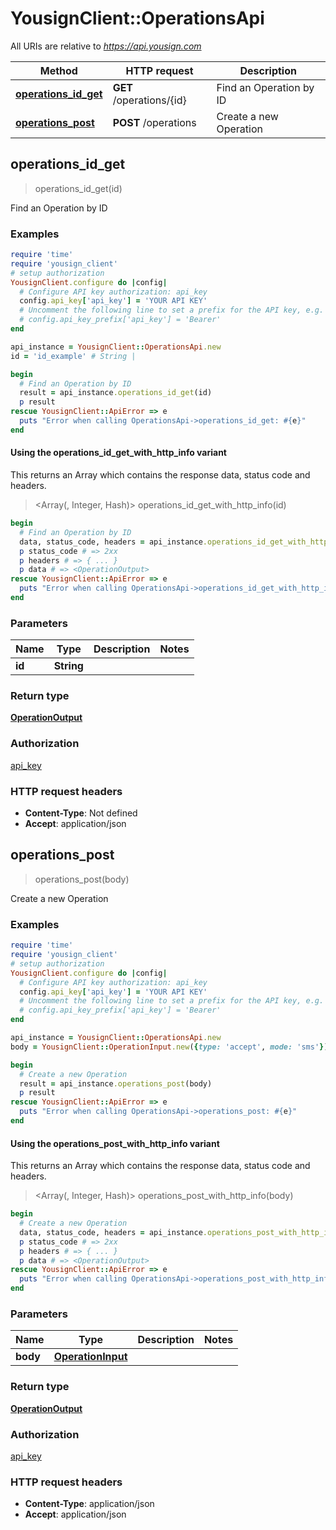 # YousignClient::OperationsApi

All URIs are relative to *https://api.yousign.com*

| Method | HTTP request | Description |
| ------ | ------------ | ----------- |
| [**operations_id_get**](OperationsApi.md#operations_id_get) | **GET** /operations/{id} | Find an Operation by ID |
| [**operations_post**](OperationsApi.md#operations_post) | **POST** /operations | Create a new Operation |


## operations_id_get

> <OperationOutput> operations_id_get(id)

Find an Operation by ID

### Examples

```ruby
require 'time'
require 'yousign_client'
# setup authorization
YousignClient.configure do |config|
  # Configure API key authorization: api_key
  config.api_key['api_key'] = 'YOUR API KEY'
  # Uncomment the following line to set a prefix for the API key, e.g. 'Bearer' (defaults to nil)
  # config.api_key_prefix['api_key'] = 'Bearer'
end

api_instance = YousignClient::OperationsApi.new
id = 'id_example' # String | 

begin
  # Find an Operation by ID
  result = api_instance.operations_id_get(id)
  p result
rescue YousignClient::ApiError => e
  puts "Error when calling OperationsApi->operations_id_get: #{e}"
end
```

#### Using the operations_id_get_with_http_info variant

This returns an Array which contains the response data, status code and headers.

> <Array(<OperationOutput>, Integer, Hash)> operations_id_get_with_http_info(id)

```ruby
begin
  # Find an Operation by ID
  data, status_code, headers = api_instance.operations_id_get_with_http_info(id)
  p status_code # => 2xx
  p headers # => { ... }
  p data # => <OperationOutput>
rescue YousignClient::ApiError => e
  puts "Error when calling OperationsApi->operations_id_get_with_http_info: #{e}"
end
```

### Parameters

| Name | Type | Description | Notes |
| ---- | ---- | ----------- | ----- |
| **id** | **String** |  |  |

### Return type

[**OperationOutput**](OperationOutput.md)

### Authorization

[api_key](../README.md#api_key)

### HTTP request headers

- **Content-Type**: Not defined
- **Accept**: application/json


## operations_post

> <OperationOutput> operations_post(body)

Create a new Operation

### Examples

```ruby
require 'time'
require 'yousign_client'
# setup authorization
YousignClient.configure do |config|
  # Configure API key authorization: api_key
  config.api_key['api_key'] = 'YOUR API KEY'
  # Uncomment the following line to set a prefix for the API key, e.g. 'Bearer' (defaults to nil)
  # config.api_key_prefix['api_key'] = 'Bearer'
end

api_instance = YousignClient::OperationsApi.new
body = YousignClient::OperationInput.new({type: 'accept', mode: 'sms'}) # OperationInput | 

begin
  # Create a new Operation
  result = api_instance.operations_post(body)
  p result
rescue YousignClient::ApiError => e
  puts "Error when calling OperationsApi->operations_post: #{e}"
end
```

#### Using the operations_post_with_http_info variant

This returns an Array which contains the response data, status code and headers.

> <Array(<OperationOutput>, Integer, Hash)> operations_post_with_http_info(body)

```ruby
begin
  # Create a new Operation
  data, status_code, headers = api_instance.operations_post_with_http_info(body)
  p status_code # => 2xx
  p headers # => { ... }
  p data # => <OperationOutput>
rescue YousignClient::ApiError => e
  puts "Error when calling OperationsApi->operations_post_with_http_info: #{e}"
end
```

### Parameters

| Name | Type | Description | Notes |
| ---- | ---- | ----------- | ----- |
| **body** | [**OperationInput**](OperationInput.md) |  |  |

### Return type

[**OperationOutput**](OperationOutput.md)

### Authorization

[api_key](../README.md#api_key)

### HTTP request headers

- **Content-Type**: application/json
- **Accept**: application/json

